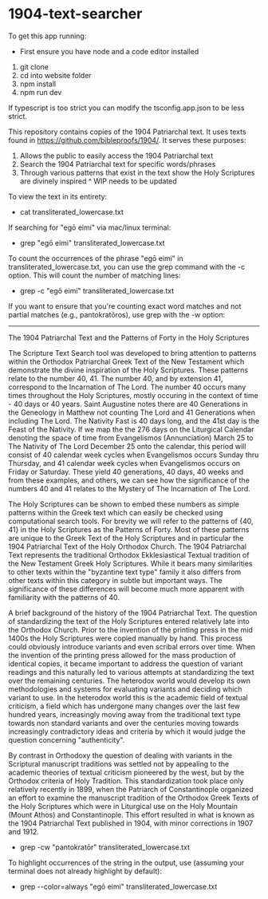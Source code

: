 # 1904-text-searcher

To get this app running:
- First ensure you have node and a code editor installed
1) git clone
2) cd into website folder
3) npm install
4) npm run dev

If typescript is too strict you can modify the tsconfig.app.json to be less strict.

This repository contains copies of the 1904 Patriarchal text. It uses texts found in https://github.com/bibleproofs/1904/.
It serves these purposes:
1) Allows the public to easily access the 1904 Patriarchal text
2) Search the 1904 Patriarchal text for specific words/phrases
3) Through various patterns that exist in the text show the Holy Scriptures are divinely inspired
     ^ WIP needs to be updated

To view the text in its entirety:
- cat transliterated_lowercase.txt

If searching for "egō eimi" via mac/linux terminal:
- grep "egō eimi" transliterated_lowercase.txt

To count the occurrences of the phrase "egō eimi" in transliterated_lowercase.txt, you can use the grep command with the -c option. This will count the number of matching lines:
- grep -c "egō eimi" transliterated_lowercase.txt

If you want to ensure that you're counting exact word matches and not partial matches (e.g., pantokratōros), use grep with the -w option:

- - -

The 1904 Patriarchal Text and the Patterns of Forty in the Holy Scriptures

The Scripture Text Search tool was developed to bring attention to patterns within the Orthodox Patriarchal Greek Text of the New Testament which demonstrate the divine inspiration of the Holy Scriptures. These patterns relate to the number 40, 41. The number 40, and by extension 41, correspond to the Incarnation of The Lord. The number 40 occurs many times throughout the Holy Scriptures, mostly occuring in the context of time - 40 days or 40 years. Saint Augustine notes there are 40 Generations in the Geneology in Matthew not counting The Lord and 41 Generations when including The Lord. The Nativity Fast is 40 days long, and the 41st day is the Feast of the Nativity. If we map the the 276 days on the Liturgical Calendar denoting the space of time from Evangelismos (Annunciation) March 25 to The Nativity of The Lord December 25 onto the calendar, this period will consist of 40 calendar week cycles when Evangelismos occurs Sunday thru Thursday, and 41 calendar week cycles when Evangelismos occurs on Friday or Saturday. These yield 40 generations, 40 days, 40 weeks and from these examples, and others, we can see how the significance of the numbers 40 and 41 relates to the Mystery of The Incarnation of The Lord.

The Holy Scriptures can be shown to embed these numbers as simple patterns within the Greek text which can easily be checked using computational search tools. For brevity we will refer to the patterns of {40, 41} in the Holy Scriptures as the Patterns of Forty. Most of these patterns are unique to the Greek Text of the Holy Scriptures and in particular the 1904 Patriarchal Text of the Holy Orthodox Church. The 1904 Patriarchal Text represents the traditional Orthodox Ekklesiastical Textual tradition of the New Testament Greek Holy Scriptures. While it bears many similarities to other texts within the "byzantine text type" family it also differs from other texts within this category in subtle but important ways. The significance of these differences will become much more apparent with familiarity with the patterns of 40.

A brief background of the history of the 1904 Patriarchal Text.
The question of standardizing the text of the Holy Scriptures entered relatively late into the Orthodox Church. Prior to the invention of the printing press in the mid 1400s the Holy Scriptures were copied manually by hand. This process could obviously introduce variants and even scribal errors over time. When the invention of the printing press allowed for the mass production of identical copies, it became important to address the question of variant readings and this naturally led to various attempts at standardizing the text over the remaining centuries. The heterodox world would develop its own methodologies and systems for evaluating variants and deciding which variant to use. In the heterodox world this is the academic field of textual criticism, a field which has undergone many changes over the last few hundred years, increasingly moving away from the traditional text type towards non standard variants and over the centuries moving towards increasingly contradictory ideas and criteria by which it would judge the question concerning "authenticity".

By contrast in Orthodoxy the question of dealing with variants in the Scriptural manuscript traditions was settled not by appealing to the academic theories of textual criticism pioneered by the west, but by the Orthodox criteria of Holy Tradition. This standardization took place only relatively recently in 1899, when the Patriarch of Constantinople organized an effort to examine the manuscript tradition of the Orthodox Greek Texts of the Holy Scriptures which were in Liturgical use on the Holy Mountain (Mount Athos) and Constantinople. This effort resulted in what is known as the 1904 Patriarchal Text published in 1904, with minor corrections in 1907 and 1912.
- grep -cw "pantokratōr" transliterated_lowercase.txt

To highlight occurrences of the string in the output, use (assuming your terminal does not already highlight by default):
- grep --color=always "egō eimi" transliterated_lowercase.txt
